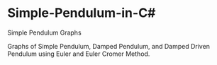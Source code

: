 # Simple-Pendulum-in-C#
Simple Pendulum Graphs

Graphs of Simple Pendulum, Damped Pendulum, and Damped Driven Pendulum using Euler and Euler Cromer Method.
